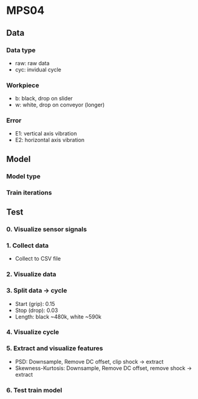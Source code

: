 # MPS04

## Data
### Data type
- raw: raw data
- cyc: invidual cycle
### Workpiece
- b: black, drop on slider
- w: white, drop on conveyor (longer)
### Error
- E1: vertical axis vibration
- E2: horizontal axis vibration

## Model
### Model type
### Train iterations

## Test
### 0. Visualize sensor signals
### 1. Collect data
- Collect to CSV file
### 2. Visualize data
### 3. Split data -> cycle
- Start (grip): 0.15
- Stop (drop): 0.03
- Length: black ~480k, white ~590k
### 4. Visualize cycle
### 5. Extract and visualize features
- PSD: Downsample, Remove DC offset, clip shock -> extract
- Skewness-Kurtosis: Downsample, Remove DC offset, remove shock -> extract
### 6. Test train model